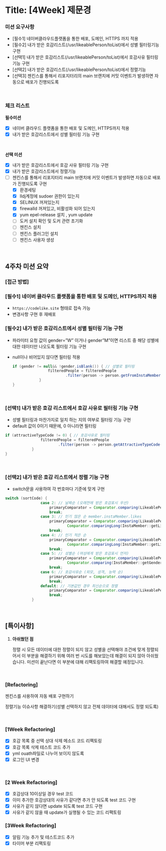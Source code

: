 # Title: [4Week] 제문경

### 미션 요구사항

- [필수1] 네이버클라우드플랫폼을 통한 배포, 도메인, HTTPS 까지 적용
- [필수2] 내가 받은 호감리스트(/usr/likeablePerson/toList)에서 성별 필터링기능 구현
- [선택1] 내가 받은 호감리스트(/usr/likeablePerson/toList)에서 호감사유 필터링기능 구현
- [선택2] 내가 받은 호감리스트(/usr/likeablePerson/toList)에서 정렬기능
- [선택3] 젠킨스를 통해서 리포지터리의 main 브랜치에 커밋 이벤트가 발생하면 자동으로 배포가 진행되도록

<br>

### 체크 리스트

**필수미션**

- [x]  네이버 클라우드 플랫폼을 통한 배포 및 도메인, HTTPS까지 적용
- [x]  내가 받은 호감리스트에서 성별 필터링 기능 구현

<br>

**선택 미션**

- [x]  내가 받은 호감리스트에서 호감 사유 필터링 기능 구현
- [x]  내가 받은 호감리스트에서 정렬기능
- [ ]  젠킨스를 통해서 리포지터리 main 브랜치에 커밋 이벤트가 발생하면 자동으로 배포가 진행되도록 구현
    - [x]  환경세팅
    - [x]  lldj계정에 sudoer 권한이 있는지
    - [x]  SELINUX 꺼져있는지
    - [x]  firewalld 꺼져있고, 비활성화 되어 있는지
    - [x]  yum epel-release 설치 , yum update
    - [ ]  도커 설치 확인 및 도커 관련 초기화
    - [ ]  젠킨스 설치
    - [ ]  젠킨스 플러그인 설치
    - [ ]  젠킨스 사용자 생성

<br>

## 4주차 미션 요약
### **[접근 방법]**

### [필수1] 네이버 클라우드 플랫폼을 통한 배포 및 도메인, HTTPS까지 적용

- `https://codelike.site` 형태로 접속 가능
- 변경사항 구현 후 재배포
  <br>

### [필수2] 내가 받은 호감리스트에서 성별 필터링 기능 구현

- 파라미터 요청 값이 gender=”W” 이거나 gender”M”이면 리스트 중 해당 성별에 대한 데이터만 나오도록 필터링 기능 구현
- null이나 비어있지 않다면 필터링 적용

    ```java
    if (gender != null&& !gender.isBlank()) { // 성별로 필터링
                    filteredPeople = filteredPeople
                            .filter(person -> person.getFromInstaMember().getGender().equals(gender));
                }
    }
    ```

<br>

### [선택1] 내가 받은 호감 리스트에서 호감 사유로 필터링 기능 구현

- 성별 필터링과 마찬가지로 일치 하는 지의 여부로 필터링 기능 구현
- default 값이 0이기 때문에, 0 아니라면 필터링

```java
if (attractiveTypeCode != 0) { // 호감사유로 필터링
                filteredPeople = filteredPeople
                        .filter(person -> person.getAttractiveTypeCode() == attractiveTypeCode);
            }
}
```
<br>

### [선택2] 내가 받은 호감 리스트에서 정렬 기능 구현

- switch문을 사용하여 각 번호마다 기준에 맞게 구현

```java
switch (sortCode) {
                case 2: // 날짜순 (오래전에 받은 호감표시 우선)
                    primaryComparator = Comparator.comparing(LikeablePerson::getCreateDate);
                    break;
                case 3: // 인기 많은 순 member.instaMember.likes
                    primaryComparator = Comparator.comparing(LikeablePerson::getFromInstaMember,
                            Comparator.comparingLong(InstaMember::getLikes).reversed());
                    break;
                case 4: // 인기 적은 순
                    primaryComparator = Comparator.comparing(LikeablePerson::getFromInstaMember,
                            Comparator.comparingLong(InstaMember::getLikes));
                    break;
                case 5: // 성별순 (여성에게 받은 호감표시 먼저)
                    primaryComparator = Comparator.comparing(LikeablePerson::getFromInstaMember,
                            Comparator.comparing(InstaMember::getGender)).reversed();
                    break;
                case 6: // 호감사유순 (외모, 성격, 능력 순)
                    primaryComparator = Comparator.comparing(LikeablePerson::getAttractiveTypeCode);
                    break;
                default: // 기본값인 경우 최신순으로 정렬
                    primaryComparator = Comparator.comparing(LikeablePerson::getCreateDate).reversed();
                    break;
            }
```


<br>

## **[특이사항]**

1. **아쉬웠던 점**

   정렬 시 모든 데이터에 대한 정렬이 되지 않고 성별을 선택해야 조건에 맞게 정렬되어서 이 부분을 해결하기 위해 여러 번 시도를 해보았는데 해결이 되지 않아 아쉬웠습니다.  미션이 끝난다면 이 부분에 대해 리팩토링하여 해결할 예정입니다.

<br>

### [Refactoring]

젠킨스를 사용하여 자동 배포 구현하기

정렬기능 이슈사항 해결하기(성별 선택하지 않고 전체 데이터에 대해서도 정렬 되도록)

<br>

### [1Week Refactoring]

- [x]  호감 목록 중 선택 상대 삭제 메소드 코드 리팩토링
- [x]  호감 목록 삭제 테스트 코드 추가
- [x]  yml ouath파일로 나누어 보이지 않도록
- [x]  로그인 UI 변경

<br>

### [2 Week Refactoring]

- [x]  호감상대 10이상일 경우 test 코드
- [x]  이미 추가한 호감상대의 사유가 같다면 추가 안 되도록 test 코드 구현
- [x]  사유가 같지 않다면 update 되도록 test 코드 구현
- [x]  사유가 같지 않을 때 update가 실행될 수 있는 코드 리팩토링

### [3Week Refactoring]

- [x]  알림 기능 추가 및 테스트코드 추가
- [x]  타이머 부분 리팩토링